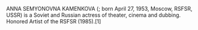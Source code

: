 ANNA SEMYONOVNA KAMENKOVA (; born April 27, 1953, Moscow, RSFSR, USSR) is a Soviet and Russian actress of theater, cinema and dubbing. Honored Artist of the RSFSR (1985).[1]
